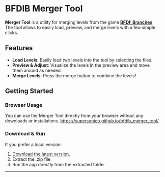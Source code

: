 # BFDIB Merger Tool

**Merger Tool** is a utility for merging levels from the game [**BFDI: Branches**](https://teambranches.itch.io/bfdi-branches). The tool allows to easily load, preview, and merge levels with a few simple clicks.

## Features

- **Load Levels**: Easily load two levels into the tool by selecting the files.
- **Preview & Adjust**: Visualize the levels in the preview area and move them around as needed.
- **Merge Levels**: Press the merge button to combine the levels!

## Getting Started

### Browser Usage

You can use the Merger Tool directly from your browser without any downloads or installations.
https://supersonico.github.io/bfdib_merger_tool/

### Download & Run

If you prefer a local version:

1. [Download the latest version.](https://github.com/supersonico/bfdib_merger_tool/releases)
2. Extract the .zip file.
3. Run the app directly from the extracted folder
---
